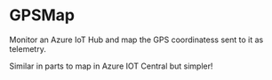 # GPSMap

Monitor an Azure IoT Hub and  map the GPS coordinatess sent to it  as telemetry.

Similar in parts to map in Azure IOT Central but simpler!

